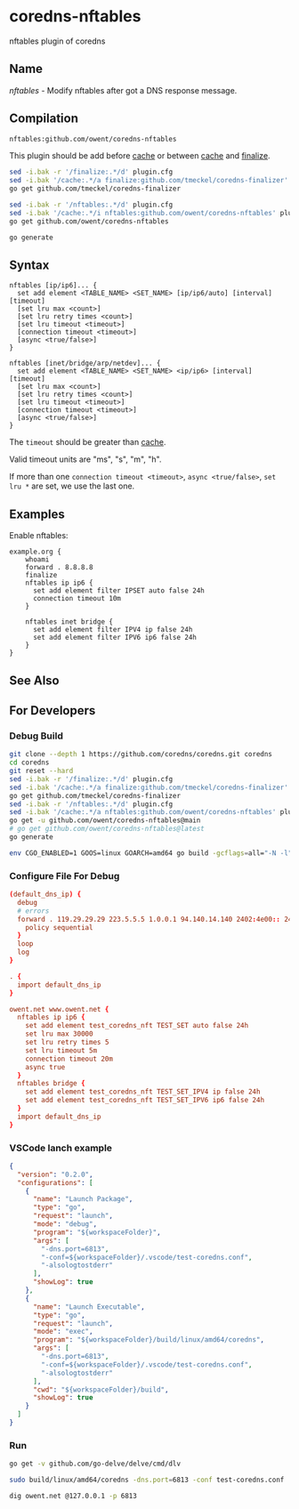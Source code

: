 # coredns-nftables

nftables plugin of coredns

## Name

*nftables* - Modify nftables after got a DNS response message.

## Compilation

```txt
nftables:github.com/owent/coredns-nftables
```

This plugin should be add before [cache][1] or between [cache][1] and [finalize](https://coredns.io/explugins/finalize/).

```bash
sed -i.bak -r '/finalize:.*/d' plugin.cfg
sed -i.bak '/cache:.*/a finalize:github.com/tmeckel/coredns-finalizer' plugin.cfg
go get github.com/tmeckel/coredns-finalizer

sed -i.bak -r '/nftables:.*/d' plugin.cfg
sed -i.bak '/cache:.*/i nftables:github.com/owent/coredns-nftables' plugin.cfg
go get github.com/owent/coredns-nftables

go generate
```

## Syntax

```corefile
nftables [ip/ip6]... {
  set add element <TABLE_NAME> <SET_NAME> [ip/ip6/auto] [interval] [timeout]
  [set lru max <count>]
  [set lru retry times <count>]
  [set lru timeout <timeout>]
  [connection timeout <timeout>]
  [async <true/false>]
}

nftables [inet/bridge/arp/netdev]... {
  set add element <TABLE_NAME> <SET_NAME> <ip/ip6> [interval] [timeout]
  [set lru max <count>]
  [set lru retry times <count>]
  [set lru timeout <timeout>]
  [connection timeout <timeout>]
  [async <true/false>]
}
```

The `timeout` should be greater than [cache][1].

Valid timeout units are "ms", "s", "m", "h".

If more than one `connection timeout <timeout>`, `async <true/false>`, `set lru *` are set, we use the last one.

## Examples

Enable nftables:

```corefile
example.org {
    whoami
    forward . 8.8.8.8
    finalize
    nftables ip ip6 {
      set add element filter IPSET auto false 24h
      connection timeout 10m
    }

    nftables inet bridge {
      set add element filter IPV4 ip false 24h
      set add element filter IPV6 ip6 false 24h
    }
}
```

## See Also

## For Developers

### Debug Build

```bash
git clone --depth 1 https://github.com/coredns/coredns.git coredns
cd coredns
git reset --hard
sed -i.bak -r '/finalize:.*/d' plugin.cfg
sed -i.bak '/cache:.*/a finalize:github.com/tmeckel/coredns-finalizer' plugin.cfg
go get github.com/tmeckel/coredns-finalizer
sed -i.bak -r '/nftables:.*/d' plugin.cfg
sed -i.bak '/cache:.*/a nftables:github.com/owent/coredns-nftables' plugin.cfg
go get -u github.com/owent/coredns-nftables@main
# go get github.com/owent/coredns-nftables@latest
go generate

env CGO_ENABLED=1 GOOS=linux GOARCH=amd64 go build -gcflags=all="-N -l" -o build/linux/amd64/coredns
```

### Configure File For Debug

```conf
(default_dns_ip) {
  debug
  # errors
  forward . 119.29.29.29 223.5.5.5 1.0.0.1 94.140.14.140 2402:4e00:: 2400:3200::1 2400:3200:baba::1 2606:4700:4700::1001 2a10:50c0::1:ff {
    policy sequential
  }
  loop
  log
}

. {
  import default_dns_ip
}

owent.net www.owent.net {
  nftables ip ip6 {
    set add element test_coredns_nft TEST_SET auto false 24h
    set lru max 30000
    set lru retry times 5
    set lru timeout 5m
    connection timeout 20m
    async true
  }
  nftables bridge {
    set add element test_coredns_nft TEST_SET_IPV4 ip false 24h
    set add element test_coredns_nft TEST_SET_IPV6 ip6 false 24h
  }
  import default_dns_ip
}
```

### VSCode lanch example

```json
{
  "version": "0.2.0",
  "configurations": [
    {
      "name": "Launch Package",
      "type": "go",
      "request": "launch",
      "mode": "debug",
      "program": "${workspaceFolder}",
      "args": [
        "-dns.port=6813",
        "-conf=${workspaceFolder}/.vscode/test-coredns.conf",
        "-alsologtostderr"
      ],
      "showLog": true
    },
    {
      "name": "Launch Executable",
      "type": "go",
      "request": "launch",
      "mode": "exec",
      "program": "${workspaceFolder}/build/linux/amd64/coredns",
      "args": [
        "-dns.port=6813",
        "-conf=${workspaceFolder}/.vscode/test-coredns.conf",
        "-alsologtostderr"
      ],
      "cwd": "${workspaceFolder}/build",
      "showLog": true
    }
  ]
}
```

### Run

```bash
go get -v github.com/go-delve/delve/cmd/dlv

sudo build/linux/amd64/coredns -dns.port=6813 -conf test-coredns.conf

dig owent.net @127.0.0.1 -p 6813
```

[1]: https://coredns.io/plugins/cache/

